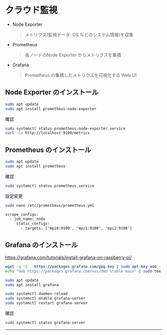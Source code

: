 # クラウド監視

* Node Exporter
  > メトリクス(監視データ: OS などのシステム情報)を収集
* Prometheus
  > 各ノードのNode Exporter からメトリクスを集積
* Grafana
  > Prometheus の集積したメトリクスを可視化する Web UI

## Node Exporter のインストール
~~~sh
sudo apt update
sudo apt install prometheus-node-exporter
~~~
確認
~~~sh
sudo systemctl status prometheus-node-exporter.service
curl -Ss http://localhost:9100/metrics
~~~

## Prometheus のインストール
~~~sh
sudo apt update
sudo apt install prometheus
~~~
確認
~~~sh
sudo systemctl status prometheus.service
~~~
設定変更
~~~sh
sudo nano /etc/prometheus/prometheus.yml
~~~
~~~diff
scrape_configs:
  - job_name: node
     static_configs:
       - targets: ['mpi0:9100', 'mpi1:9100', 'mpi2:9100']
~~~

## Grafana のインストール
https://grafana.com/tutorials/install-grafana-on-raspberry-pi/
~~~sh
wget -q -O - https://packages.grafana.com/gpg.key | sudo apt-key add -
echo "deb https://packages.grafana.com/oss/deb stable main" | sudo tee -a /etc/apt/sources.list.d/grafana.list

sudo apt update
sudo apt install grafana

sudo systemctl daemon-reload
sudo systemctl enable grafana-server
sudo systemctl restart grafana-server
~~~
確認
~~~sh
sudo systemctl status grafana-server
~~~
---